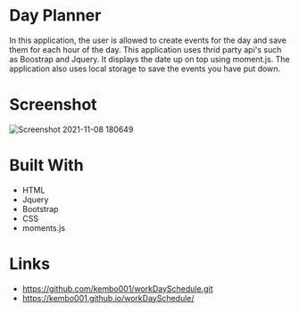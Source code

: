 # Day Planner
In this application, the user is allowed to create events for the day and save them for each hour of the day. This application uses thrid party api's such as Boostrap and Jquery. It displays the date up on top using moment.js. The application also uses local storage to save the events you have put down.
# Screenshot
![Screenshot 2021-11-08 180649](https://user-images.githubusercontent.com/47574348/140839468-f91e659f-5b1f-4527-9e19-a2f186444341.png)
# Built With 
- HTML
- Jquery
- Bootstrap
- CSS
- moments.js
# Links
- https://github.com/kembo001/workDaySchedule.git
- https://kembo001.github.io/workDaySchedule/
